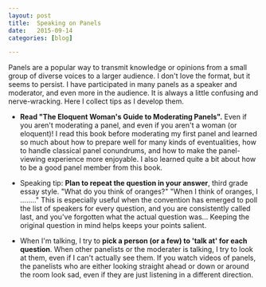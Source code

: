 ```yaml
---
layout: post
title:  Speaking on Panels
date:   2015-09-14
categories: [blog]

---
```


Panels are a popular way to transmit knowledge or opinions from a small group of diverse voices to a larger audience.
I don't love the format, but it seems to persist. 
I have participated in many panels as a speaker and moderator, and even more in the audience.
It is always a little confusing and nerve-wracking.
Here I collect tips as I develop them.

+ **Read "The Eloquent Woman's Guide to Moderating Panels".** Even if you aren't moderating a panel, and even if you
aren't a woman (or eloquent)! I read this book before moderating my first panel and learned so much about how to prepare
well for many kinds of eventualities, how to handle classical panel conundrums, and how to make the panel-viewing 
experience more enjoyable. I also learned quite a bit about how to be a good panel member from this book.

+ Speaking tip: **Plan to repeat the question in your answer**, third grade essay style. "What do you think of oranges?" 
"When I think of oranges, I ........" This is especially useful when the convention has emerged to poll the
list of speakers for every question, and you are consistently called last, and you've forgotten what the actual
question was... Keeping the original question in mind helps keeps your points salient.

+ When I'm talking, I try to **pick a person (or a few) to 'talk at' for each question**. When other panelists or the
moderater is talking, I try to look at them, even if I can't actually see them. If you watch videos of panels, the panelists who are
either looking straight ahead or down or around the room look sad, even if they are just listening in a different direction. 